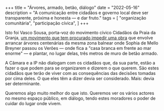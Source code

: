 +++
title = "Árvores, armado, betão, diálogo"
date = "2022-05-16"
description = "A comunicação entre cidadãos e governo local deve ser transparente, próxima e honesta — e dar fruto."
tags = [
    "organização comunitária",
    "participação cívica",
]
+++

Isto foi Vasco Sousa, porta-voz do movimento cívico Cidadãos da Praia da Granja, [um movimento que tem procurado impedir uma obra](https://observador.pt/2022/05/14/movimento-civico-denuncia-abate-de-arvores-historicas-em-obra-da-ip-em-gaia) que envolve arrancar árvores centenárias da mesma zona balnear onde Sophia de Mello Breyner passou os Verões — onde fica a "casa branca em frente ao mar enorme" — e plantar, no lugar delas, três metros de muro de betão armado.

A Câmara e a IP não dialogam com os cidadãos que, da sua parte, estão a fazer o que podem para se organizarem e dizerem o que querem. São estes cidadãos que terão de viver com as consequências das decisões tomadas por cima deles. O que eles têm a dizer devia ser considerado. Mais: devia ser determinante.

Queremos algo muito melhor do que isto. Queremos ver os vários actores no mesmo espaço público, em diálogo, tendo estes moradores o poder de cuidar do lugar onde vivem.
